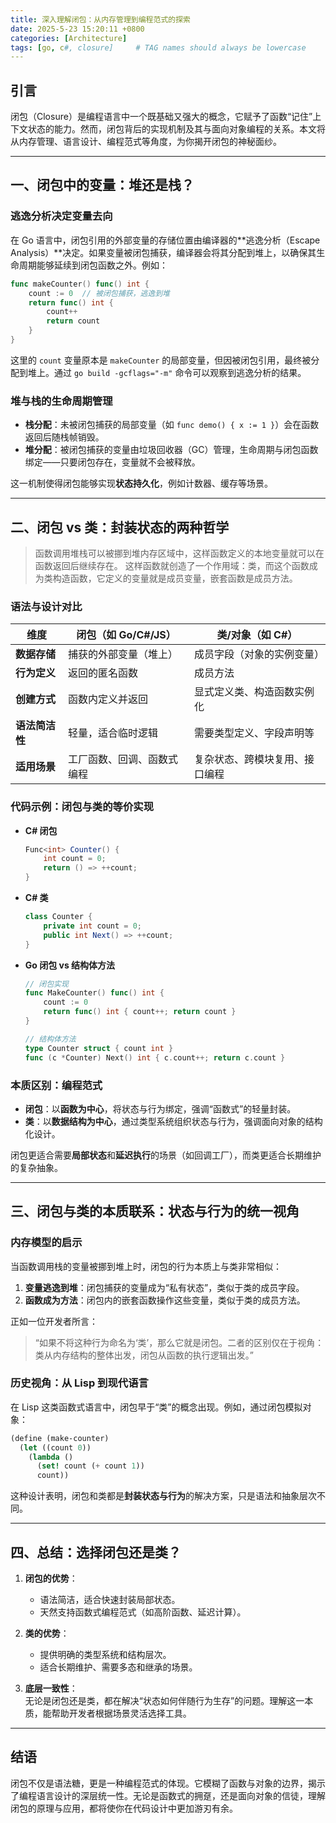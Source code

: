 ```yaml
---
title: 深入理解闭包：从内存管理到编程范式的探索
date: 2025-5-23 15:20:11 +0800
categories: [Architecture]
tags: [go, c#, closure]     # TAG names should always be lowercase
---
```


## 引言  
闭包（Closure）是编程语言中一个既基础又强大的概念，它赋予了函数“记住”上下文状态的能力。然而，闭包背后的实现机制及其与面向对象编程的关系。本文将从内存管理、语言设计、编程范式等角度，为你揭开闭包的神秘面纱。

---

## 一、闭包中的变量：堆还是栈？

### 逃逸分析决定变量去向  
在 Go 语言中，闭包引用的外部变量的存储位置由编译器的**逃逸分析（Escape Analysis）**决定。如果变量被闭包捕获，编译器会将其分配到堆上，以确保其生命周期能够延续到闭包函数之外。例如：  
```go
func makeCounter() func() int {
    count := 0  // 被闭包捕获，逃逸到堆
    return func() int {
        count++
        return count
    }
}
```
这里的 `count` 变量原本是 `makeCounter` 的局部变量，但因被闭包引用，最终被分配到堆上。通过 `go build -gcflags="-m"` 命令可以观察到逃逸分析的结果。

### 堆与栈的生命周期管理  
- **栈分配**：未被闭包捕获的局部变量（如 `func demo() { x := 1 }`）会在函数返回后随栈帧销毁。  
- **堆分配**：被闭包捕获的变量由垃圾回收器（GC）管理，生命周期与闭包函数绑定——只要闭包存在，变量就不会被释放。  

这一机制使得闭包能够实现**状态持久化**，例如计数器、缓存等场景。

---

## 二、闭包 vs 类：封装状态的两种哲学

> 函数调用堆栈可以被挪到堆内存区域中，这样函数定义的本地变量就可以在函数返回后继续存在。 这样函数就创造了一个作用域：类，而这个函数成为类构造函数，它定义的变量就是成员变量，嵌套函数是成员方法。

### 语法与设计对比  
| 维度                | 闭包（如 Go/C#/JS）              | 类/对象（如 C#）                 |
|---------------------|----------------------------------|----------------------------------|
| **数据存储**        | 捕获的外部变量（堆上）           | 成员字段（对象的实例变量）        |
| **行为定义**        | 返回的匿名函数                   | 成员方法                          |
| **创建方式**        | 函数内定义并返回                 | 显式定义类、构造函数实例化        |
| **语法简洁性**      | 轻量，适合临时逻辑               | 需要类型定义、字段声明等          |
| **适用场景**        | 工厂函数、回调、函数式编程        | 复杂状态、跨模块复用、接口编程     |

### 代码示例：闭包与类的等价实现  
- **C# 闭包**  
  ```csharp
  Func<int> Counter() {
      int count = 0;
      return () => ++count;
  }
  ```
- **C# 类**  
  ```csharp
  class Counter {
      private int count = 0;
      public int Next() => ++count;
  }
  ```
- **Go 闭包 vs 结构体方法**  
  ```go
  // 闭包实现
  func MakeCounter() func() int {
      count := 0
      return func() int { count++; return count }
  }

  // 结构体方法
  type Counter struct { count int }
  func (c *Counter) Next() int { c.count++; return c.count }
  ```

### 本质区别：编程范式  
- **闭包**：以**函数为中心**，将状态与行为绑定，强调“函数式”的轻量封装。  
- **类**：以**数据结构为中心**，通过类型系统组织状态与行为，强调面向对象的结构化设计。  

闭包更适合需要**局部状态**和**延迟执行**的场景（如回调工厂），而类更适合长期维护的复杂抽象。

---

## 三、闭包与类的本质联系：状态与行为的统一视角

### 内存模型的启示  
当函数调用栈的变量被挪到堆上时，闭包的行为本质上与类非常相似：  
1. **变量逃逸到堆**：闭包捕获的变量成为“私有状态”，类似于类的成员字段。  
2. **函数成为方法**：闭包内的嵌套函数操作这些变量，类似于类的成员方法。  

正如一位开发者所言：  
> “如果不将这种行为命名为‘类’，那么它就是闭包。二者的区别仅在于视角：类从内存结构的整体出发，闭包从函数的执行逻辑出发。”

### 历史视角：从 Lisp 到现代语言  
在 Lisp 这类函数式语言中，闭包早于“类”的概念出现。例如，通过闭包模拟对象：  
```scheme
(define (make-counter)
  (let ((count 0))
    (lambda ()
      (set! count (+ count 1))
      count))
```
这种设计表明，闭包和类都是**封装状态与行为**的解决方案，只是语法和抽象层次不同。

---

## 四、总结：选择闭包还是类？

1. **闭包的优势**：  
   - 语法简洁，适合快速封装局部状态。  
   - 天然支持函数式编程范式（如高阶函数、延迟计算）。  

2. **类的优势**：  
   - 提供明确的类型系统和结构层次。  
   - 适合长期维护、需要多态和继承的场景。  

3. **底层一致性**：  
   无论是闭包还是类，都在解决“状态如何伴随行为生存”的问题。理解这一本质，能帮助开发者根据场景灵活选择工具。

--- 

## 结语  
闭包不仅是语法糖，更是一种编程范式的体现。它模糊了函数与对象的边界，揭示了编程语言设计的深层统一性。无论是函数式的拥趸，还是面向对象的信徒，理解闭包的原理与应用，都将使你在代码设计中更加游刃有余。